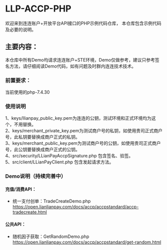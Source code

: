# LLP-ACCP-PHP

欢迎来到连连账户+开放平台API接口的PHP示例代码仓库， 本仓库包含示例代码及必要的说明。

## 主要内容：

本仓库中所有Demo均请求连连账户+STE环境，Demo仅做参考，建议只参考签名方法，请仔细阅读Demo代码，如有问题及时群内连连技术技术。

### 前置要求：
当前使用的php-7.4.30

### 使用说明
1、keys/llianpay_public_key.pem为连连的公钥，测试环境和正式环境均为这个，不用替换。<br/>
2、keys/merchant_private_key.pem为测试商户号的私钥，如使用贵司正式商户号，此私钥要替换成商户正式的私钥。<br/>
3、keys/merchant_public_key.pem为测试商户号的公钥，如使用贵司正式商户号，此公钥要替换成商户正式的公钥。<br/>
4、src/security/LLianPayAccpSignature.php 包含签名、验签。<br/>
5、src/client/LLianPayClient.php 包含发起请求方法。<br/>

### Demo说明（持续完善中）
#### 充值/消费API：
* 统一支付创单：TradeCreateDemo.php https://open.lianlianpay.com/docs/accp/accpstandard/accp-tradecreate.html
#### 公共API：
* 随机因子获取：GetRandomDemo.php https://open.lianlianpay.com/docs/accp/accpstandard/get-random.html
